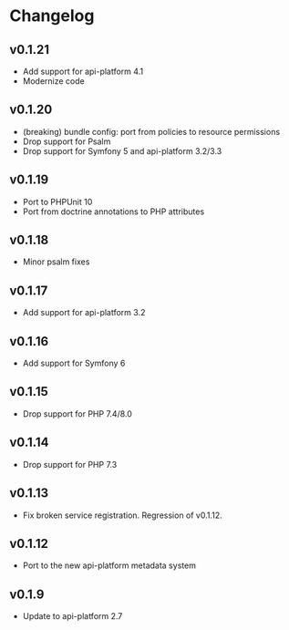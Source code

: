 # Changelog

## v0.1.21

* Add support for api-platform 4.1
* Modernize code

## v0.1.20

* (breaking) bundle config: port from policies to resource permissions
* Drop support for Psalm
* Drop support for Symfony 5 and api-platform 3.2/3.3

## v0.1.19

* Port to PHPUnit 10
* Port from doctrine annotations to PHP attributes

## v0.1.18

* Minor psalm fixes

## v0.1.17

* Add support for api-platform 3.2

## v0.1.16

* Add support for Symfony 6

## v0.1.15

* Drop support for PHP 7.4/8.0

## v0.1.14

* Drop support for PHP 7.3

## v0.1.13

* Fix broken service registration. Regression of v0.1.12.

## v0.1.12

* Port to the new api-platform metadata system

## v0.1.9

* Update to api-platform 2.7
